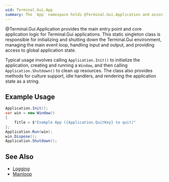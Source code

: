 ```yaml
---
uid: Terminal.Gui.App
summary: The `App` namespace holds @Terminal.Gui.Application and associated classes.
---
```


@Terminal.Gui.Application provides the main entry point and core application logic for Terminal.Gui applications. This static singleton class is responsible for initializing and shutting down the Terminal.Gui environment, managing the main event loop, handling input and output, and providing access to global application state.

Typical usage involves calling `Application.Init()` to initialize the application, creating and running a `Window`, and then calling `Application.Shutdown()` to clean up resources. The class also provides methods for culture support, idle handlers, and rendering the application state as a string.

## Example Usage

```csharp
Application.Init();
var win = new Window()
{
    Title = $"Example App ({Application.QuitKey} to quit)"
};
Application.Run(win);
win.Dispose();
Application.Shutdown();
```

## See Also

- [Logging](logging.md)
- [Mainloop](mainloop.md)
<!-- - [Application](application.md) -->

